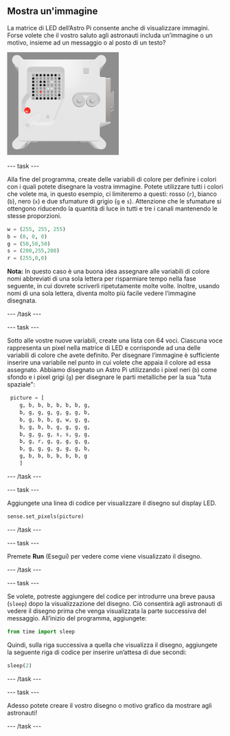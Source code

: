 ## Mostra un'immagine

La matrice di LED dell’Astro Pi consente anche di visualizzare immagini. Forse volete che il vostro saluto agli astronauti includa un’immagine o un motivo, insieme ad un messaggio o al posto di un testo?

![Uno screenshot della finestra dell'emulatore che mostra l'Unità di volo e sulla matrice LED un'immagine dell'Unità di volo stessa](images/fu-pic.png)

--- task ---

Alla fine del programma, create delle variabili di colore per definire i colori con i quali potete disegnare la vostra immagine. Potete utilizzare tutti i colori che volete ma, in questo esempio, ci limiteremo a questi: rosso (`r`), bianco (`b`), nero (`x`) e due sfumature di grigio (`g` e `s`). Attenzione che le sfumature si ottengono riducendo la quantità di luce in tutti e tre i canali mantenendo le stesse proporzioni.

```python
w = (255, 255, 255)
b = (0, 0, 0)
g = (50,50,50)
s = (200,255,200)
r = (255,0,0)
```

**Nota:** In questo caso è una buona idea assegnare alle variabili di colore nomi abbreviati di una sola lettera per risparmiare tempo nella fase seguente, in cui dovrete scriverli ripetutamente molte volte. Inoltre, usando nomi di una sola lettera, diventa molto più facile vedere l’immagine disegnata.

--- /task ---

--- task ---



Sotto alle vostre nuove variabili, create una lista con 64 voci. Ciascuna voce rappresenta un pixel nella matrice di LED e corrisponde ad una delle variabili di colore che avete definito. Per disegnare l’immagine è sufficiente inserire una variabile nel punto in cui volete che appaia il colore ad essa assegnato. Abbiamo disegnato un Astro Pi utilizzando i pixel neri (`b`) come sfondo e i pixel grigi (`g`) per disegnare le parti metalliche per la sua "tuta spaziale":

```python
 picture = [
    g, b, b, b, b, b, b, g,
    b, g, g, g, g, g, g, b,
    b, g, b, b, g, w, g, g,
    b, g, b, b, g, g, g, g,
    b, g, g, g, s, s, g, g,
    b, g, r, g, g, g, g, g,
    b, g, g, g, g, g, g, b,
    g, b, b, b, b, b, b, g
    ]
```
--- /task ---

--- task ---

Aggiungete una linea di codice per visualizzare il disegno sul display LED.

```python
sense.set_pixels(picture)
```

--- /task ---

--- task ---

Premete **Run** (Esegui) per vedere come viene visualizzato il disegno.

--- /task ---

--- task ---

Se volete, potreste aggiungere del codice per introdurre una breve pausa (`sleep`) dopo la visualizzazione del disegno. Ciò consentirà agli astronauti di vedere il disegno prima che venga visualizzata la parte successiva del messaggio. All’inizio del programma, aggiungete:

```python
from time import sleep
```

Quindi, sulla riga successiva a quella che visualizza il disegno, aggiungete la seguente riga di codice per inserire un’attesa di due secondi:

```python
sleep(2)
```

--- /task ---

--- task ---

Adesso potete creare il vostro disegno o motivo grafico da mostrare agli astronauti!

--- /task ---
